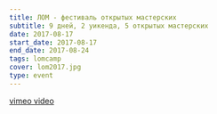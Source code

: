 ```yaml
---
title: ЛОМ - фестиваль открытых мастерских
subtitle: 9 дней, 2 уикенда, 5 открытых мастерских
date: 2017-08-17
start_date: 2017-08-17
end_date: 2017-08-24
tags: lomcamp
cover: lom2017.jpg
type: event
---
```


[vimeo video](https://vimeo.com/287451333)
